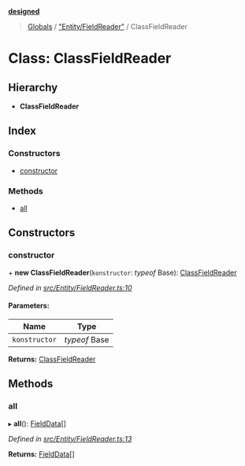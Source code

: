 **[designed](tsdoc/README.md)**

> [Globals](tsdoc/globals.md) / ["Entity/FieldReader"](tsdoc/modules/_entity_fieldreader_.md) / ClassFieldReader

# Class: ClassFieldReader

## Hierarchy

* **ClassFieldReader**

## Index

### Constructors

* [constructor](tsdoc/classes/_entity_fieldreader_.classfieldreader.md#constructor)

### Methods

* [all](tsdoc/classes/_entity_fieldreader_.classfieldreader.md#all)

## Constructors

### constructor

\+ **new ClassFieldReader**(`konstructor`: *typeof* Base): [ClassFieldReader](tsdoc/classes/_entity_fieldreader_.classfieldreader.md)

*Defined in [src/Entity/FieldReader.ts:10](https://github.com/jamesapple/ts-designed/blob/d9cf2e1/src/Entity/FieldReader.ts#L10)*

#### Parameters:

Name | Type |
------ | ------ |
`konstructor` | *typeof* Base |

**Returns:** [ClassFieldReader](tsdoc/classes/_entity_fieldreader_.classfieldreader.md)

## Methods

### all

▸ **all**(): [FieldData](tsdoc/interfaces/_entity_fieldreader_.fielddata.md)[]

*Defined in [src/Entity/FieldReader.ts:13](https://github.com/jamesapple/ts-designed/blob/d9cf2e1/src/Entity/FieldReader.ts#L13)*

**Returns:** [FieldData](tsdoc/interfaces/_entity_fieldreader_.fielddata.md)[]

